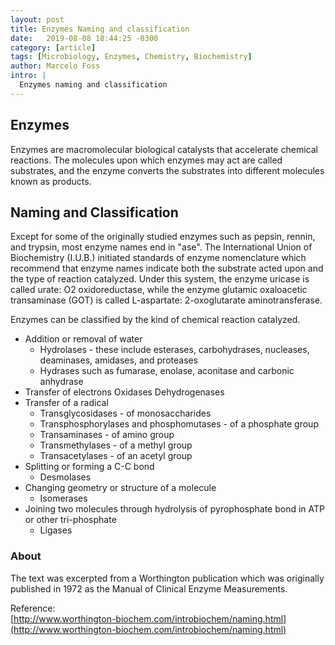 ```yaml
---
layout: post
title: Enzymes Naming and classification
date:   2019-08-08 18:44:25 -0300
category: [article]
tags: [Microbiology, Enzymes, Chemistry, Biochemistry]
author: Marcelo Foss
intro: |
  Enzymes naming and classification
---
```

## Enzymes
Enzymes are macromolecular biological catalysts that accelerate chemical reactions. The molecules upon which enzymes may act are called substrates, and the enzyme converts the substrates into different molecules known as products.

## Naming and Classification
Except for some of the originally studied enzymes such as pepsin, rennin, and trypsin, most enzyme names end in "ase". The International Union of Biochemistry (I.U.B.) initiated standards of enzyme nomenclature which recommend that enzyme names indicate both the substrate acted upon and the type of reaction catalyzed. Under this system, the enzyme uricase is called urate: O2 oxidoreductase, while the enzyme glutamic oxaloacetic transaminase (GOT) is called L-aspartate: 2-oxoglutarate aminotransferase.

Enzymes can be classified by the kind of chemical reaction catalyzed.

* Addition or removal of water
  * Hydrolases - these include esterases, carbohydrases, nucleases, deaminases, amidases, and proteases
  * Hydrases such as fumarase, enolase, aconitase and carbonic anhydrase
* Transfer of electrons
Oxidases
Dehydrogenases
* Transfer of a radical
  * Transglycosidases - of monosaccharides
  * Transphosphorylases and phosphomutases - of a phosphate group
  * Transaminases - of amino group
  * Transmethylases - of a methyl group
  * Transacetylases - of an acetyl group
* Splitting or forming a C-C bond
  * Desmolases
* Changing geometry or structure of a molecule
  * Isomerases
* Joining two molecules through hydrolysis of pyrophosphate bond in ATP or other tri-phosphate
  * Ligases

### About
The text was excerpted from a Worthington publication which was originally published in 1972 as the Manual of Clinical Enzyme Measurements.


Reference:     
[http://www.worthington-biochem.com/introbiochem/naming.html](http://www.worthington-biochem.com/introbiochem/naming.html)
